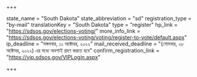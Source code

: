 +++

state_name = "South Dakota"
state_abbreviation = "sd"
registration_type = "by-mail"
translationKey = "South Dakota"
type = "register"
hp_link = "https://sdsos.gov/elections-voting/"
more_info_link = "https://sdsos.gov/elections-voting/voting/register-to-vote/default.aspx"
ip_deadline = "মঙ্গলবার, ১১ অক্টোবর, ২০২২"
mail_received_deadline = "(সোমবার, ২৮ অক্টোবর, ২০২২) এর মধ্যে অবশ্যই গ্রহণ করতে হবে"
confirm_registration_link = "https://vip.sdsos.gov/VIPLogin.aspx"

+++